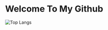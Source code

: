 # Welcome To My Github
![Top Langs](https://github-readme-stats.vercel.app/api/top-langs/?username=DylanLogan2581)
